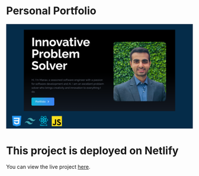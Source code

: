# Personal Portfolio
![alt text](/src/assets/portfolio/project_5.png)

# This project is deployed on Netlify

You can view the live project [here](https://manavbijlani-portfolio.netlify.app/).

